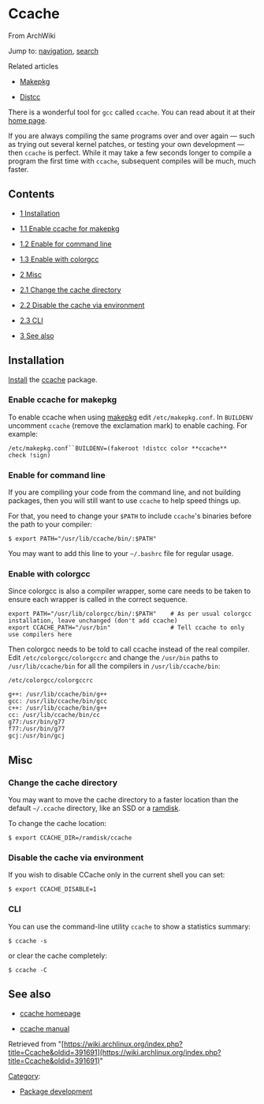 # Ccache

From ArchWiki

Jump to: [navigation](#column-one), [search](#searchInput)

Related articles

* [Makepkg](/index.php/Makepkg "Makepkg")

* [Distcc](/index.php/Distcc "Distcc")

There is a wonderful tool for `gcc` called `ccache`. You can read about it at their [home page](http://ccache.samba.org).

If you are always compiling the same programs over and over again — such as trying out several kernel patches, or testing your own development — then `ccache` is perfect. While it may take a few seconds longer to compile a program the first time with `ccache`, subsequent compiles will be much, much faster.

## Contents

* [1 Installation](#Installation)
* [1.1 Enable ccache for makepkg](#Enable_ccache_for_makepkg)

* [1.2 Enable for command line](#Enable_for_command_line)

* [1.3 Enable with colorgcc](#Enable_with_colorgcc)

* [2 Misc](#Misc)
* [2.1 Change the cache directory](#Change_the_cache_directory)

* [2.2 Disable the cache via environment](#Disable_the_cache_via_environment)

* [2.3 CLI](#CLI)

* [3 See also](#See_also)

## Installation

[Install](/index.php/Pacman "Pacman") the [ccache](https://www.archlinux.org/packages/?name=ccache) package.

### Enable ccache for makepkg

To enable ccache when using [makepkg](/index.php/Makepkg "Makepkg") edit `/etc/makepkg.conf`. In `BUILDENV` uncomment `ccache` (remove the exclamation mark) to enable caching. For example:

`/etc/makepkg.conf``BUILDENV=(fakeroot !distcc color **ccache** check !sign)`
### Enable for command line

If you are compiling your code from the command line, and not building packages, then you will still want to use `ccache` to help speed things up.

For that, you need to change your `$PATH` to include `ccache`'s binaries before the path to your compiler:

```
$ export PATH="/usr/lib/ccache/bin/:$PATH"

```

You may want to add this line to your `~/.bashrc` file for regular usage.

### Enable with colorgcc

Since colorgcc is also a compiler wrapper, some care needs to be taken to ensure each wrapper is called in the correct sequence.

```
export PATH="/usr/lib/colorgcc/bin/:$PATH"    # As per usual colorgcc installation, leave unchanged (don't add ccache)
export CCACHE_PATH="/usr/bin"                 # Tell ccache to only use compilers here

```

Then colorgcc needs to be told to call ccache instead of the real compiler. Edit `/etc/colorgcc/colorgccrc` and change the `/usr/bin` paths to `/usr/lib/ccache/bin` for all the compilers in `/usr/lib/ccache/bin`:

`/etc/colorgcc/colorgccrc`
```
g++: /usr/lib/ccache/bin/g++
gcc: /usr/lib/ccache/bin/gcc
c++: /usr/lib/ccache/bin/g++
cc: /usr/lib/ccache/bin/cc
g77:/usr/bin/g77
f77:/usr/bin/g77
gcj:/usr/bin/gcj
```

## Misc

### Change the cache directory

You may want to move the cache directory to a faster location than the default `~/.ccache` directory, like an SSD or a [ramdisk](/index.php/Ramdisk "Ramdisk").

To change the cache location:

```
$ export CCACHE_DIR=/ramdisk/ccache

```

### Disable the cache via environment

If you wish to disable CCache only in the current shell you can set:

```
$ export CCACHE_DISABLE=1

```

### CLI

You can use the command-line utility `ccache` to show a statistics summary:

```
$ ccache -s

```

or clear the cache completely:

```
$ ccache -C

```

## See also

* [ccache homepage](http://ccache.samba.org/)

* [ccache manual](http://ccache.samba.org/manual.html)

Retrieved from "[https://wiki.archlinux.org/index.php?title=Ccache&oldid=391691](https://wiki.archlinux.org/index.php?title=Ccache&oldid=391691)"

[Category](/index.php/Special:Categories "Special:Categories"):

* [Package development](/index.php/Category:Package_development "Category:Package development")